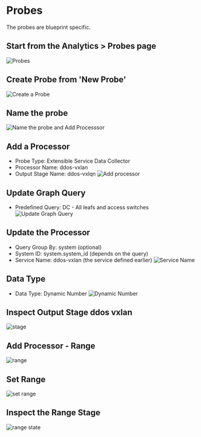 # Probes
The probes are blueprint specific.

## Start from the Analytics > Probes page
![Probes](./sources/probes.png)

## Create Probe from 'New Probe'
![Create a Probe](./sources/create-probe.png)

## Name the probe
![Name the probe and Add Processsor](./sources/probe-name.png)

## Add a Processor
- Probe Type: Extensible Service Data Collector
- Processor Name: ddos-vxlan
- Output Stage Name: ddos-vxlqn
![Add processor](./sources/probe-add-processor.png)

## Update Graph Query
- Predefined Query: DC - All leafs and access switches
![Update Graph Query](./sources/probe-graph-query.png)

## Update the Processor
- Query Group By: system (optional)
- System ID: system.system_id (depends on the query)
- Service Name: ddos-vxlan (the service defined earlier)
![Service Name](./sources/probe-service-name.png)

## Data Type
- Data Type: Dynamic Number
![Dynamic Number](./sources/probe-dynamic-number.png)

## Inspect Output Stage ddos vxlan
![stage](./sources/probe-output.png)


## Add Processor - Range
![range](./sources/probe-processor-range.png)


## Set Range
![set range](./sources/probe-range.png)

## Inspect the Range Stage
![range state](./sources/probe-range-stage.png)


